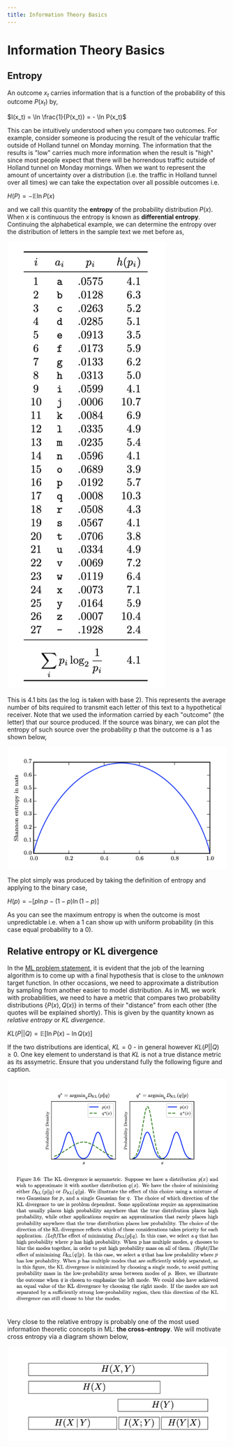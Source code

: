 ```yaml
---
title: Information Theory Basics
---
```


# Information Theory Basics

## Entropy

An outcome $x_t$ carries information that is a function of the probability of this outcome $P(x_t)$ by, 

$I(x_t) = \ln \frac{1}{P(x_t)} = - \ln P(x_t)$

This can be intuitively understood when you compare two outcomes. For example, consider someone is producing the result of the vehicular traffic outside of Holland tunnel on Monday morning. The information that the results is "low" carries much more information when the result is "high" since most people expect that there will be horrendous traffic outside of Holland tunnel on Monday mornings. When we want to represent the amount of uncertainty over a distribution (i.e. the traffic in Holland tunnel over all times) we can take the expectation over all possible outcomes i.e.

$H(P) =  - \mathbb{E} \ln P(x)$

and we call this quantity the **entropy** of the probability distribution $P(x)$. When $x$ is continuous the entropy is known as **differential entropy**. Continuing the alphabetical example, we can determine the entropy over the distribution of letters in the sample text we met before as,

![entropy-english-alphabet](images/entropy-english-alphabet.png)

This is 4.1 bits (as the $\log$ is taken with base 2). This represents the average number of bits required to transmit each letter of this text to a hypothetical receiver. Note that we used the information carried by each "outcome" (the letter) that our source produced. If the source was binary, we can plot the entropy of such source over the probability p that the outcome is a 1 as shown below,

![entropy-binary](images/entropy-binary.png)

The plot simply was produced by taking the definition of entropy and applying to the binary case,

$H(p) = - [p \ln p - (1-p) \ln(1-p)]$

As you can see the maximum entropy is when the outcome is most unpredictable i.e. when a 1 can show up with uniform probability (in this case equal probability to a 0). 

## Relative entropy or KL divergence

In the [ML problem statement](../ml-math/ml-problem-statement), it is evident that the job of the learning algorithm is to come up with a final hypothesis that is close to the *unknown* target function. In other occasions, we need to approximate a distribution by sampling from another easier to model distribution. As in ML we work with probabilities, we need to have a metric that compares two probability distributions $\{P(x),Q(x)\}$ in terms of their "distance" from each other (the quotes will be explained shortly). This is given by the quantity known as *relative entropy* or *KL divergence*. 

$KL(P||Q)= \mathbb{E}[\ln P(x) - \ln Q(x)]$

If the two distributions are identical, $KL=0$ - in general however $KL(P||Q) \ge 0$. One key element to understand is that $KL$ is not a true distance metric as its assymetric. Ensure that you understand fully the following figure and caption. 

![KL-asymmetry](images/KL-asymmetry.png)

Very close to the relative entropy is probably one of the most used information theoretic concepts in ML: **the cross-entropy**. We will motivate cross entropy via a diagram shown below,

![entropy-relations](images/entropy-relations.png)
